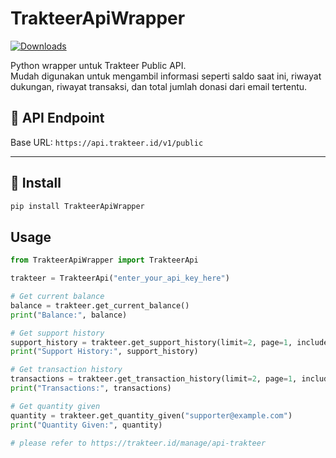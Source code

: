 # TrakteerApiWrapper

[![Downloads](https://static.pepy.tech/badge/TrakteerApiWrapper)](https://pepy.tech/project/TrakteerApiWrapper)

Python wrapper untuk Trakteer Public API.  
Mudah digunakan untuk mengambil informasi seperti saldo saat ini, riwayat dukungan, riwayat transaksi, dan total jumlah donasi dari email tertentu.

## 🔗 API Endpoint

Base URL: `https://api.trakteer.id/v1/public`

---

## 🔧 Install

```bash
pip install TrakteerApiWrapper
```

## Usage
```python
from TrakteerApiWrapper import TrakteerApi

trakteer = TrakteerApi("enter_your_api_key_here")

# Get current balance
balance = trakteer.get_current_balance()
print("Balance:", balance)

# Get support history
support_history = trakteer.get_support_history(limit=2, page=1, include=["is_guest", "reply_message", "net_amount", "payment_method", "order_id", "supporter_email", "updated_at_diff_label"])
print("Support History:", support_history)

# Get transaction history
transactions = trakteer.get_transaction_history(limit=2, page=1, include=["is_guest", "reply_message", "net_amount", "updated_at_diff_label"])
print("Transactions:", transactions)

# Get quantity given
quantity = trakteer.get_quantity_given("supporter@example.com")
print("Quantity Given:", quantity)

# please refer to https://trakteer.id/manage/api-trakteer
```
